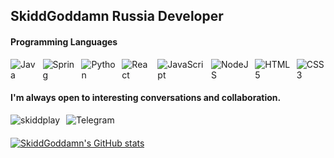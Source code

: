 <h2>
    SkiddGoddamn Russia Developer
</h2>

<h4>Programming Languages</h4>
<div style="display: flex; gap: 10px;">
  <span onclick="window.open('https://www.java.com', '_blank')" style="cursor: pointer; display: inline-block;">
    <img alt="Java" src="https://img.shields.io/badge/java-%23ED8B00.svg?style=for-the-badge&logo=java&logoColor=white" />
  </span>
  <span onclick="window.open('https://spring.io/', '_blank')" style="cursor: pointer; display: inline-block;">
    <img alt="Spring" src="https://img.shields.io/badge/Spring-6DB33F?style=for-the-badge&logo=spring&logoColor=white" />
  </span>
  <span onclick="window.open('https://www.python.org', '_blank')" style="cursor: pointer; display: inline-block;">
    <img alt="Python" src="https://img.shields.io/badge/Python-14354C?style=for-the-badge&logo=python&logoColor=white"/>
  </span>
  <span onclick="window.open('https://reactjs.org', '_blank')" style="cursor: pointer; display: inline-block;">
    <img alt="React" src="https://img.shields.io/badge/React-%2320232a.svg?logo=react&style=for-the-badge&logoColor=%2361DAFB"/>
  </span>
  <span onclick="window.open('https://developer.mozilla.org/en-US/docs/Web/JavaScript', '_blank')" style="cursor: pointer; display: inline-block;">
    <img alt="JavaScript" src="https://img.shields.io/badge/JavaScript-323330?style=for-the-badge&logo=javascript&logoColor=F7DF1E"/>
  </span>
  <span onclick="window.open('https://nodejs.org', '_blank')" style="cursor: pointer; display: inline-block;">
    <img alt="NodeJS" src="https://img.shields.io/badge/Node.js-43853D?style=for-the-badge&logo=node.js&logoColor=white"/>
  </span>
  <span onclick="window.open('https://developer.mozilla.org/en-US/docs/Web/HTML', '_blank')" style="cursor: pointer; display: inline-block;">
    <img alt="HTML5" src="https://img.shields.io/badge/html5-%23E34F26.svg?style=for-the-badge&logo=html5&logoColor=white"/>
  </span>
  <span onclick="window.open('https://developer.mozilla.org/en-US/docs/Web/CSS', '_blank')" style="cursor: pointer; display: inline-block;">
    <img alt="CSS3" src="https://img.shields.io/badge/css3-%231572B6.svg?style=for-the-badge&logo=css3&logoColor=white"/>
  </span>
</div>

<h4>I'm always open to interesting conversations and collaboration.</h4>
<div style="display: flex; gap: 10px;">
  <span onclick="window.open('https://discord.minecomplex.net/', '_blank')" style="cursor: pointer; display: inline-block;">
    <img alt="skiddplay" src="https://img.shields.io/badge/Discord-%237289DA.svg?style=for-the-badge&logo=discord&logoColor=white"/>
  </span>
  <span onclick="window.open('https://t.me/l066y', '_blank')" style="cursor: pointer; display: inline-block;">
    <img alt="Telegram" src="https://img.shields.io/badge/Telegram-2CA5E0?logo=telegram&style=for-the-badge&logoColor=white"/>
  </span>
</div>

<div style="margin-top: 20px;">
  <a href="https://github.com/skiddgoddamn" target="_blank">
    <img alt="SkiddGoddamn's GitHub stats" src="https://github-readme-stats.vercel.app/api?username=skiddgoddamn&theme=radical" />
  </a>
</div>

